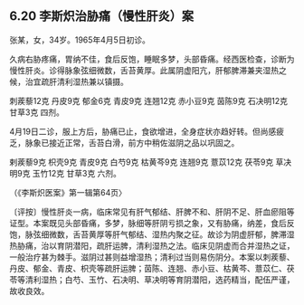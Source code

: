 ## 6.20 李斯炽治胁痛（慢性肝炎）案

张某，女，34岁。1965年4月5日初诊。

久病右胁疼痛，胃纳不佳，食后反饱，睡眠多梦，头部昏痛。经西医检查，诊断为慢性肝炎。诊得脉象弦细微数，舌苔黄厚。此属阴虚阳亢，肝郁脾滞兼夹湿热之候，治宜疏肝清利湿热兼以镇摄。

刺蒺藜12克 丹皮9克 郁金6克 青皮9克 连翘12克 赤小豆9克 茵陈9克 石决明12克 甘草3克 四剂。

4月19日二诊，服上方后，胁痛已止，食欲增进，全身症状亦趋好转。但尚感疲乏，脉象已接近正常，舌苔白滑，前方中稍佐滋阴之品以巩固之。

剌蒺藜9克 枳壳9克 青皮9克 白芍9克 枯黄芩9克 连翘9克 薏苡12克 茯苓9克 草决明9克 玉竹12克 甘草3克 六剂。

（《李斯炽医案》第一辑第64页〉

〔评按〕慢性肝炎一病，临床常见有肝气郁结、肝脾不和、肝阴不足、肝血瘀阻等证型。本案既见头部昏痛，多梦，脉细等肝阴亏损之象，又有胁痛，纳差，食后反饱，脉弦细微数，舌苔黄厚等肝气郁结、湿热内聚之征。故诊为阴虚肝郁，脾滞湿热胁痛，治以育阴潜阳，疏肝运脾，清利湿热之法。临床见阴虚而合并湿热之证，一般治疗甚为棘手。滋阴过甚则益增湿热；清利过当则易伤阴分。本案以刺蒺藜、丹皮、郁金、青皮、枳壳等疏肝运脾；茵陈、连翘、赤小豆、枯黄芩、薏苡仁、茯苓等清利湿热；白芍、玉竹、石决明、草决明等育阴潜阳，选药精当，配伍严谨，故收良效。
